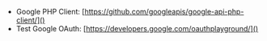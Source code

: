 
- Google PHP Client: [https://github.com/googleapis/google-api-php-client/]()
- Test Google OAuth: [https://developers.google.com/oauthplayground/]()
